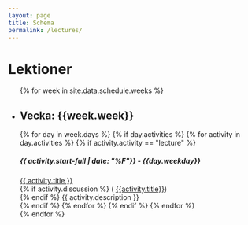 ```yaml
---
layout: page
title: Schema
permalink: /lectures/
---
```


<h1>Lektioner</h1>

<ul id="archive">
{% for week in site.data.schedule.weeks %}
  <li>
    <h2 class="mt-4"><strong>Vecka</strong>: {{week.week}}</h2>
    {% for day in week.days %}
      {% if day.activities %}
        {% for activity in day.activities %}
          {% if activity.activity == "lecture" %}
            <div class="archiveposturl mb-4">
              <h5 class="postlower">{{ activity.start-full | date: "%F"}} - {{day.weekday}}</h5>
              <span><a href="{{ activity.slug | prepend: site.baseurl }}">{{ activity.title }}</a></span><br>
              {% if activity.discussion %}
                (<i class="fa fa-comments" aria-hidden="true"></i>
                <a href="{{activity.discussion}}">{{activity.title}}</a>)<br>
              {% endif %}
              <span class = "postlower">
              {{ activity.description }}</span>
              </div>
          {% endif %}
        {% endfor %}
      {% endif %}
    {% endfor %}
  </li>  
{% endfor %}
</ul>
